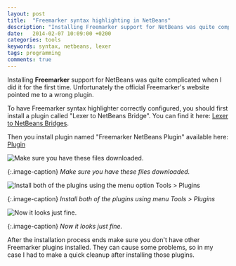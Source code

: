 ```yaml
---
layout: post
title:  "Freemarker syntax highlighting in NetBeans"
description: "Installing Freemarker support for NetBeans was quite complicated when I did it for the first time. Unfortunately the official Freemarker's website pointed me to a wrong plugin."
date:   2014-02-07 10:09:00 +0200
categories: tools
keywords: syntax, netbeans, lexer
tags: programming
comments: true
---
```


Installing **Freemarker** support for NetBeans was quite complicated when I did it for the first time. Unfortunately the official Freemarker's website pointed me to a wrong plugin.

To have Freemarker syntax highlighter correctly configured, you should first install a plugin called "Lexer to NetBeans Bridge". You can find it here: [Lexer to NetBeans Bridges][lexer].

Then you install plugin named "Freemarker NetBeans Plugin" available here: [Plugin][plugin]

![Make sure you have these files downloaded.]({{site.url}}/assets/2014-02-07/netbeans1.webp)

{:.image-caption}
*Make sure you have these files downloaded.*

![Install both of the plugins using the menu option Tools > Plugins]({{site.url}}/assets/2014-02-07/netbeans2.webp)

{:.image-caption}
*Install both of the plugins using menu Tools > Plugins*

![Now it looks just fine.]({{site.url}}/assets/2014-02-07/netbeans3.webp)

{:.image-caption}
*Now it looks just fine.*

After the installation process ends make sure you don't have other Freemarker plugins installed. They can cause some problems, so in my case I had to make a quick cleanup after installing those plugins.

[lexer]: http://bits.netbeans.org/maven2/org/netbeans/modules/org-netbeans-modules-lexer-nbbridge/RELEASE71/

[plugin]: http://plugins.netbeans.org/plugin/52115/freemarker-netbeans-plugin
